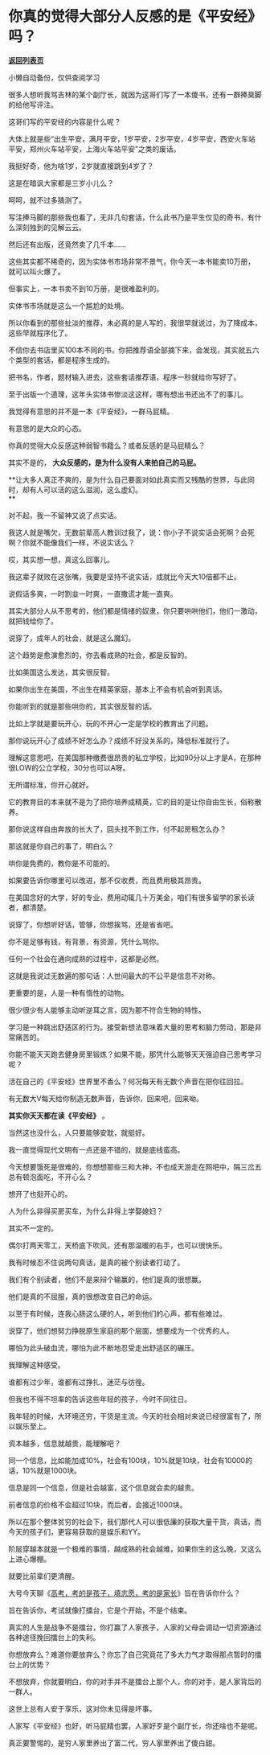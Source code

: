 # 你真的觉得大部分人反感的是《平安经》吗？

[**返回列表页**](/gzh/记忆承载3)

小懒自动备份，仅供查阅学习

很多人想听我骂吉林的某个副厅长，就因为这哥们写了一本傻书，还有一群捧臭脚的给他写评注。  

  

这哥们写的平安经的内容是什么呢？  

  

大体上就是些“出生平安，满月平安，1岁平安，2岁平安，4岁平安，西安火车站平安，郑州火车站平安，上海火车站平安”之类的废话。

  

我挺好奇，他为啥1岁，2岁就直接跳到4岁了？

  

这是在暗讽大家都是三岁小儿么？  

  

呵呵，就不过多猜测了。

  

写注捧马脚的那些我也看了，无非几句套话，什么此书乃是平生仅见的奇书，有什么深刻独到的见解云云。

  

然后还有出版，还竟然卖了几千本......

  

这些其实都不稀奇的，因为实体书市场非常不景气，你今天一本书能卖10万册，就可以叫火爆了。

  

但事实上，一本书卖不到10万册，是很难盈利的。

  

实体书市场就是这么一个尴尬的处境。

  

所以你看到的那些扯淡的推荐，未必真的是人写的，我很早就说过，为了降成本，这些早就程序化了。

  

不信你去书店里买100本不同的书，你把推荐语全部摘下来，会发现，其实就五六个类型的套话，都是程序生成的。

  

把书名，作者，题材输入进去，这些套话推荐语，程序一秒就给你写好了。  

  

至于出版一个道理，这年头实体书惨淡这这样，哪有想出书还出不了的事儿。

  

我觉得有意思的并不是一本《平安经》，一群马屁精。

  

有意思的是大众的心态。

  

你真的觉得大众反感这种弱智书籍么？或者反感的是马屁精么？  

  

其实不是的， **大众反感的，是为什么没有人来拍自己的马屁。**

  

 **让大多人真正不爽的，是为什么自己要面对如此真实而又残酷的世界，与此同时，却有人可以活的这么滋润，这么虚幻。  
**

  

对不起，我一不留神又说了点实话。

  

我这人就是嘴欠，无数前辈高人教训过我了，说：你小子不说实话会死啊？会死啊？你就不能像我们一样，不说实话么？

  

哎，其实想一想，真这么回事儿。  

  

我这辈子就败在这张嘴，我要是坚持不说实话，成就比今天大10倍都不止。

  

说假话多爽，一时割韭一时爽，一直撒谎才能一直爽。

  

其实大部分人从不思考的，他们都是情绪的奴隶，你只要哄哄他们，他们一激动，就把钱给你了。  

  

说穿了，成年人的社会，就是这么魔幻。

  

这个趋势是愈演愈烈的，你去看成熟的社会，都是反智的。  

  

比如美国这么发达，其实很反智。

  

如果你出生在美国，不出生在精英家庭，基本上不会有机会听到真话。

  

你能听到的就是那些哄你的，其实很反智的话。  

  

比如上学就是要玩开心，玩的不开心一定是学校的教育出了问题。

  

那你说玩开心了成绩不好怎么办？成绩不好没关系的，降低标准就行了。

  

理解这意思吧，在美国那种缴费很昂贵的私立学校，比如90分以上才是A，在那种很LOW的公立学校，30分也可以A呀。

  

无所谓标准，你开心就好。  

  

它的教育目的本来就不是为了把你培养成精英，它的目的是让你自由生长，俗称散养。  

  

那你说这样自由奔放的长大了，回头找不到工作，付不起房租怎么办？  

  

那这就是你自己的事了，明白么？  

  

哄你是免费的，教你是不可能的。  

  

如果要告诉你哪里可以改进，那不仅收费，而且费用极其昂贵。  

  

在美国念好的大学，好的专业，费用动辄几十万美金，咱们有很多留学的家长读者，都清楚。

  

说穿了，你想听好话，管够，你想挨骂，还是省省吧。  

  

你不是足够有钱，有背景，有资源，凭什么骂你。

  

任何一个社会在通向成熟的过程中，这都是必然。  

  

这就是我说过无数遍的那句话：人世间最大的不公平是信息不对称。  

  

更重要的是，人是一种有惰性的动物。

  

很少很少有人能够主动听逆耳之言，因为那不符合生物的特性。

  

学习是一种跳出舒适区的行为。接受新想法意味着大量的思考和脑力劳动，那是非常痛苦的。  

  

你能不能天天跑去健身房里锻炼？如果不能，那凭什么能够天天强迫自己思考学习呢？  

  

活在自己的《平安经》世界里不香么？何况每天有无数个声音在把你往回拉。  

  

有无数大V每天给你制造无数声音，告诉你，回来吧，回来呦。

  

 **其实你天天都在读《平安经》** 。

  

当然这也没什么，人只要能够安耽，就挺好。  

  

我一直觉得现代文明有一点还是不错的，就是底线蛮高。  

  

今天想要饿死是很难的，你想想那些三和大神，不也成天游走在网吧中，隔三岔五总有顿泡面吃，不开心么？  

  

想开了也挺开心的。

  

人为什么非得买房买车，为什么非得上学娶媳妇？

  

其实不一定的。

  

偶尔打两天零工，天桥底下吹风，还有那温暖的右手，也可以很快乐。  

  

我有时候忍不住说两句真话，是真的被个别读者打动了。  

  

我们有个别读者，他们不是来辩个输赢的，他们是真的很想赢。

  

他们是真的不屈服，真的很想改变自己的命运。

  

以至于有时候，连我心肠这么硬的人，听到他们的心声，都有些难过。  

  

说穿了，他们想努力挣脱原生家庭的那个层面，想要成为一个优秀的人。  

  

哪怕为此头破血流，哪怕为此不断地忍受走出舒适区的碾压。

  

我理解这种感受。

  

谁都有过少年，谁都有过挣扎，迷茫与彷徨。

  

但我也不得不坦率的告诉这些年轻的孩子，今时不同往日。  

  

我年轻的时候，大环境还穷，干货是主流。今天的社会相对来说已经很富有了，所以娱乐至上。

  

资本越多，信息就越贵，能理解吧？  

  

同一个信息，比如能加成10%，社会有100块，10%就是10块，社会有10000的话，10%就是1000块。

  

信息是同一个信息，但是社会越富，这个信息就会卖的越贵。  

  

前者信息的价格不会超过10块，而后者，会接近1000块。

  

所以在那个整体贫穷的社会下，我们那代人可以很低廉的获取大量干货，真话，而今天的孩子们，更容易获取的是娱乐和YY。

  

阶层穿越本就是一个极难的事情，越成熟的社会越难，如果你生的这么晚，又这么上进心爆棚。  

  

就要比前辈们更清醒。

  

大号今天聊《[高考，考的是孩子，填志愿，考的是家长](https://mp.weixin.qq.com/s?__biz=MzU0MjYwNDU2Mw==&mid=2247491223&idx=2&sn=9b0a8a5f2f094e58a43f3a03061d05e2&chksm=fb1972ebcc6efbfd826bf818a2121c78f7ea5dba89e4e23c6d877ae0765ff3bb848c06c16445&token=1036438548&lang=zh_CN&scene=21#wechat_redirect)》旨在告诉你什么？

  

旨在告诉你，考试就像打擂台，它是个开始，不是个结束。

  

真实的人生是战争不是擂台，你打赢了人家孩子，人家的父母会调动一切资源通过各种途径挽回擂台上的失利。

  

你想放弃么？难道你要放弃么？你忘了自己究竟花了多大力气才取得那点暂时的擂台上的优势？  

  

不想放弃，你就要明白，你的对手并不是擂台上那个人，你的对手，是人家背后的一群人。

  

这世上总有人安于享乐，这对你未见得是坏事。

  

人家写《平安经》也好，听马屁精也罢，人家好歹是个副厅长，你还啥也不是呢。  

  

真正要警惕的，是穷人家里养出了富二代，穷人家里养出了傻白甜。

